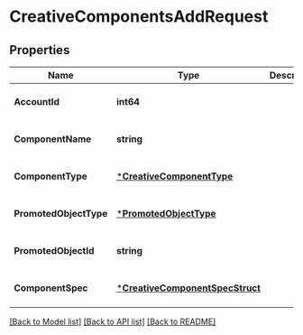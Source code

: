 # CreativeComponentsAddRequest

## Properties
Name | Type | Description | Notes
------------ | ------------- | ------------- | -------------
**AccountId** | **int64** |  | [optional] [default to null]
**ComponentName** | **string** |  | [optional] [default to null]
**ComponentType** | [***CreativeComponentType**](CreativeComponentType.md) |  | [optional] [default to null]
**PromotedObjectType** | [***PromotedObjectType**](PromotedObjectType.md) |  | [optional] [default to null]
**PromotedObjectId** | **string** |  | [optional] [default to null]
**ComponentSpec** | [***CreativeComponentSpecStruct**](creative_component_spec_struct.md) |  | [optional] [default to null]

[[Back to Model list]](../README.md#documentation-for-models) [[Back to API list]](../README.md#documentation-for-api-endpoints) [[Back to README]](../README.md)


